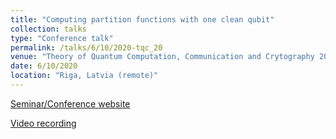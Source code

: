 ```yaml
---
title: "Computing partition functions with one clean qubit"
collection: talks
type: "Conference talk"
permalink: /talks/6/10/2020-tqc_20
venue: "Theory of Quantum Computation, Communication and Crytography 2020"
date: 6/10/2020
location: "Riga, Latvia (remote)"
---
```


[Seminar/Conference website](https://tqc2020.lu.lv/tuesday/)

[Video recording](https://www.youtube.com/watch?v=sc_rWyCVZRY&t=17161s)
